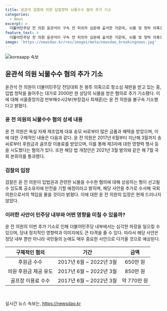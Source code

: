 ```yaml
---
title: 윤관석 검찰에 의한 입법청탁 뇌물수수 혐의 추가 기소
categories:
  - News
excerpt: >
  더불어민주당 전 의원 윤관석이 구속 전 피의자 심문에 출석한 가운데, 뇌물 및 청탁 의혹으로 추가 기소됐다. 검찰은 송모 씨로부터 대량의 금품을 받고 입법 청탁을 받은 혐의를 밝혔으며, 이와 관련한 형량은 심각한 수준일 것으로 보인다. 이전에도 민주당 돈봉투 사건과 관련된 구속 기소를 받았던 윤 전 의원의 범죄 행위가 다시 도마 위에 올라왔다.
feature_text: >
  더불어민주당 전 의원 윤관석이 구속 전 피의자 심문에 출석한 가운데, 뇌물 및 청탁 의혹으로 추가 기소됐다. 검찰은 송모 씨로부터 대량의 금품을 받고 입법 청탁을 받은 혐의를 밝혔으며, 이와 관련한 형량은 심각한 수준일 것으로 보인다. 이전에도 민주당 돈봉투 사건과 관련된 구속 기소를 받았던 윤 전 의원의 범죄 행위가 다시 도마 위에 올라왔다.
image: 'https://newsdao.kr/res/images/meta/newsdao_breakingnews.jpg'
---
```


<p><img src="https://newsdao.kr/res/images/meta/newsdao_breakingnews.jpg" alt="koreaapp 속보" /></p>

<h2 data-ke-size="size26">윤관석 의원 뇌물수수 혐의 추가 기소</h2>

<p data-ke-size="size16">윤관석 전 의원이 더불어민주당 전당대회 돈 봉투 의혹으로 항소심 재판을 받고 있는 중, 입법 청탁을 들어주는 대가로 2000만 원 상당의 뇌물을 받은 혐의로 추가 기소됐다. 이에 대해 서울중앙지검 반부패수사2부(부장검사 최재훈)는 윤 전 의원을 불구속 기소했다고 밝혔다.</p>

<h3 data-ke-size="size24">윤 전 의원의 뇌물수수 혐의 상세 내용</h3>

<p data-ke-size="size16">윤 전 의원은 욕실 자재 제조업체 대표 송모 씨로부터 많은 금품과 혜택을 받았으며, 이에 대한 구체적인 내용은 다음과 같다. 윤 전 의원은 2017년 6월부터 지난해 3월까지 송 씨로부터 후원금과 골프장 이용료를 받았으며, 이를 통해 제3자에 대한 영향력 행사 등을 시도했다는 혐의가 있다. 또한 해당 법 개정안은 2021년 3월 발의돼 같은 해 7월 국회 본회의를 통과했다.</p>

<h3 data-ke-size="size24">검찰의 입장</h3>

<p data-ke-size="size16">검찰은 윤 전 의원이 입법권과 관련한 뇌물을 수수한 혐의에 대해 상응하는 형이 선고될 수 있도록 공소유지에 만전을 기할 예정이라고 밝히며, 해당 사안을 추가로 수사해 국회의원으로서의 책임을 물을 것이라 밝혔다. 이에 대한 윤 전 의원의 입장은 현재 드러나지 않았다.</p>

<h3 data-ke-size="size24">이러한 사안이 민주당 내부와 어떤 영향을 미칠 수 있을까?</h3>

<p data-ke-size="size16">윤 전 의원의 이번 추가 기소로 인해 더불어민주당 내부에서는 심각한 파장을 일으킬 수 있으며, 당내 정치적인 영향력과 이미지에도 큰 타격을 줄 수 있다. 따라서 해당 사안은 정당 내부 뿐만 아니라 국민들의 눈에도 매우 중요한 사안으로 다가올 것으로 예상된다.</p>

<table>
    <thead>
        <tr>
            <th style="text-align: center;">구체적인 혐의</th>
            <th style="text-align: center;">기간</th>
            <th style="text-align: center;">금액</th>
        </tr>
    </thead>
    <tbody>
        <tr>
            <td style="text-align: center;">후원금 수수</td>
            <td style="text-align: center;">2017년 6월 ~ 2022년 3월</td>
            <td style="text-align: center;">650만 원</td>
        </tr>
        <tr>
            <td style="text-align: center;">의원 후원금 제공 유도</td>
            <td style="text-align: center;">2017년 6월 ~ 2022년 3월</td>
            <td style="text-align: center;">850만 원</td>
        </tr>
        <tr>
            <td style="text-align: center;">골프장 이용료 수수</td>
            <td style="text-align: center;">2017년 6월 ~ 2022년 3월</td>
            <td style="text-align: center;">약 770만 원</td>
        </tr>
    </tbody>
</table>

<p data-ke-size="size16">&nbsp;</p>
실시간 뉴스 속보는, <a href="https://newsdao.kr" rel="dofollow">https://newsdao.kr</a>


